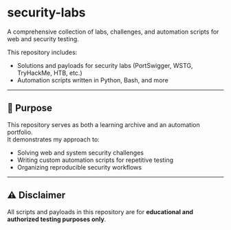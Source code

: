 # security-labs

A comprehensive collection of labs, challenges, and automation scripts for web and security testing.

This repository includes:
- Solutions and payloads for security labs (PortSwigger, WSTG, TryHackMe, HTB, etc.)
- Automation scripts written in Python, Bash, and more

---

## 🧠 Purpose
This repository serves as both a learning archive and an automation portfolio.  
It demonstrates my approach to:
- Solving web and system security challenges  
- Writing custom automation scripts for repetitive testing  
- Organizing reproducible security workflows  

---

## ⚠️ Disclaimer
All scripts and payloads in this repository are for **educational and authorized testing purposes only**. 
